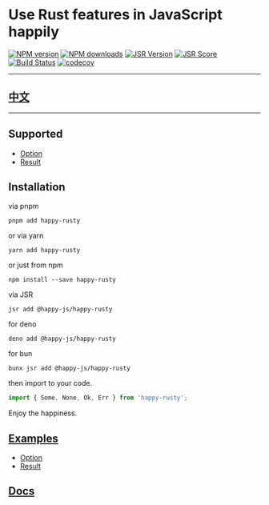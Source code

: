 # Use Rust features in JavaScript happily

[![NPM version](https://img.shields.io/npm/v/happy-rusty.svg)](https://npmjs.org/package/happy-rusty)
[![NPM downloads](https://badgen.net/npm/dm/happy-rusty)](https://npmjs.org/package/happy-rusty)
[![JSR Version](https://jsr.io/badges/@happy-js/happy-rusty)](https://jsr.io/@happy-js/happy-rusty)
[![JSR Score](https://jsr.io/badges/@happy-js/happy-rusty/score)](https://jsr.io/@happy-js/happy-rusty/score)
[![Build Status](https://github.com/jiangjie/happy-rusty/actions/workflows/test.yml/badge.svg)](https://github.com/jiangjie/happy-rusty/actions/workflows/test.yml)
[![codecov](https://codecov.io/gh/JiangJie/happy-rusty/graph/badge.svg)](https://codecov.io/gh/JiangJie/happy-rusty)

---

## [中文](README.cn.md)

---

## Supported

- [Option](https://doc.rust-lang.org/core/option/index.html)
- [Result](https://doc.rust-lang.org/core/result/index.html)

## Installation

via pnpm

```
pnpm add happy-rusty
```

or via yarn

```
yarn add happy-rusty
```

or just from npm

```
npm install --save happy-rusty
```

via JSR

```
jsr add @happy-js/happy-rusty
```

for deno

```
deno add @happy-js/happy-rusty
```

for bun

```
bunx jsr add @happy-js/happy-rusty
```

then import to your code.

```ts
import { Some, None, Ok, Err } from 'happy-rusty';
```

Enjoy the happiness.

## [Examples](examples/main.ts)

- [Option](examples/option.ts)
- [Result](examples/result.ts)

## [Docs](docs/README.md)